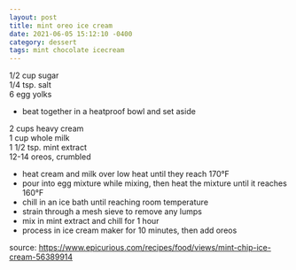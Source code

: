 ```yaml
---
layout: post
title: mint oreo ice cream
date: 2021-06-05 15:12:10 -0400
category: dessert
tags: mint chocolate icecream
---
```


1/2 cup sugar  
1/4 tsp. salt  
6 egg yolks  
* beat together in a heatproof bowl and set aside

2 cups heavy cream  
1 cup whole milk  
1 1/2 tsp. mint extract  
12-14 oreos, crumbled
* heat cream and milk over low heat until they reach 170°F
* pour into egg mixture while mixing, then heat the mixture until it reaches 160°F
* chill in an ice bath until reaching room temperature
* strain through a mesh sieve to remove any lumps
* mix in mint extract and chill for 1 hour
* process in ice cream maker for 10 minutes, then add oreos

source: <https://www.epicurious.com/recipes/food/views/mint-chip-ice-cream-56389914>
